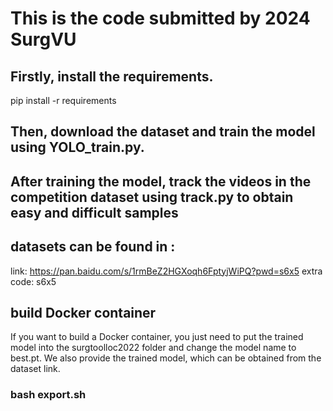 # This is the code submitted by 2024 SurgVU
## Firstly, install the requirements. 
pip install -r requirements
## Then, download the dataset and train the model using YOLO_train.py. 
## After training the model, track the videos in the competition dataset using track.py to obtain easy and difficult samples
## datasets can be found in : 
link: https://pan.baidu.com/s/1rmBeZ2HGXoqh6FptyjWiPQ?pwd=s6x5 extra code: s6x5 
## build Docker container
If you want to build a Docker container, you just need to put the trained model into the surgtoolloc2022 folder and change the model name to best.pt.
We also provide the trained model, which can be obtained from the dataset link.
### bash export.sh
